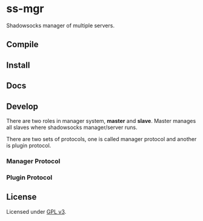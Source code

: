 # ss-mgr

Shadowsocks manager of multiple servers.

## Compile

## Install

## Docs

## Develop

There are two roles in manager system, **master** and **slave**. Master manages all slaves where shadowsocks manager/server runs.

There are two sets of protocols, one is called manager protocol and another is plugin protocol. 

### Manager Protocol

### Plugin Protocol

## License

Licensed under [GPL v3](License).


